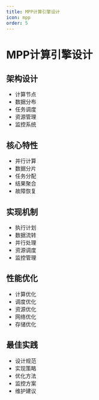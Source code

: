 ```yaml
---
title: MPP计算引擎设计
icon: mpp
order: 5
---
```


# MPP计算引擎设计

## 架构设计
- 计算节点
- 数据分布
- 任务调度
- 资源管理
- 监控系统

## 核心特性
- 并行计算
- 数据分片
- 任务分配
- 结果聚合
- 故障恢复

## 实现机制
- 执行计划
- 数据流转
- 并行处理
- 资源调度
- 监控管理

## 性能优化
- 计算优化
- 调度优化
- 资源优化
- 网络优化
- 存储优化

## 最佳实践
- 设计规范
- 实现策略
- 优化方法
- 监控方案
- 维护建议
